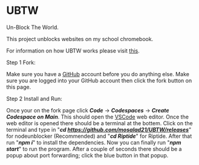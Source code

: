 # UBTW

Un-Block The World.

This project unblocks websites on my school chromebook.

For information on how UBTW works please visit [this](https://github.com/mosalad21/UBTW/releases).

Step 1 Fork:

Make sure you have a [GitHub](https://github.com/mosalad21/UBTW/releases) account before you do anything else.
Make sure you are logged into your GitHub account then click the fork button on this page.

Step 2 Install and Run:

Once your on the fork page click ***Code*** -> ***Codespaces*** -> ***Create Codespace on Main***.
This should open the [VSCode](https://github.com/mosalad21/UBTW/releases) web editor.
Once the web editor is opened there should be a terminal at the bottem.
Click on the terminal and type in "***cd https://github.com/mosalad21/UBTW/releases***" for nodeunblocker (Recommended) and "***cd Riptide***" for Riptide.
After that run "***npm i***" to install the dependencies.
Now you can finally run "***npm start***" to run the program.
After a couple of seconds there should be a popup about port forwarding; click the blue button in that popup.